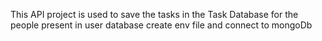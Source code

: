 This API project is used to save the tasks in the Task Database for the people present in user database
create env file and connect to mongoDb 
